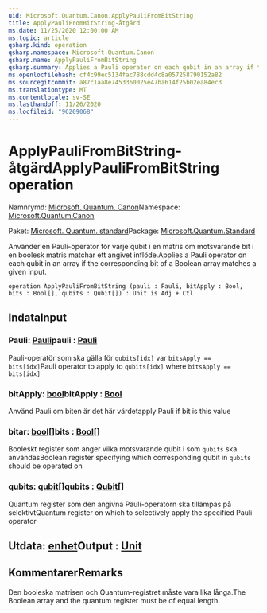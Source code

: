 ```yaml
---
uid: Microsoft.Quantum.Canon.ApplyPauliFromBitString
title: ApplyPauliFromBitString-åtgärd
ms.date: 11/25/2020 12:00:00 AM
ms.topic: article
qsharp.kind: operation
qsharp.namespace: Microsoft.Quantum.Canon
qsharp.name: ApplyPauliFromBitString
qsharp.summary: Applies a Pauli operator on each qubit in an array if the corresponding bit of a Boolean array matches a given input.
ms.openlocfilehash: cf4c99ec5134fac788cdd4c8a057258790152a82
ms.sourcegitcommit: a87c1aa8e7453360025e47ba614f25b02ea84ec3
ms.translationtype: MT
ms.contentlocale: sv-SE
ms.lasthandoff: 11/26/2020
ms.locfileid: "96209068"
---
```

# <a name="applypaulifrombitstring-operation"></a><span data-ttu-id="72a5b-102">ApplyPauliFromBitString-åtgärd</span><span class="sxs-lookup"><span data-stu-id="72a5b-102">ApplyPauliFromBitString operation</span></span>

<span data-ttu-id="72a5b-103">Namnrymd: [Microsoft. Quantum. Canon](xref:Microsoft.Quantum.Canon)</span><span class="sxs-lookup"><span data-stu-id="72a5b-103">Namespace: [Microsoft.Quantum.Canon](xref:Microsoft.Quantum.Canon)</span></span>

<span data-ttu-id="72a5b-104">Paket: [Microsoft. Quantum. standard](https://nuget.org/packages/Microsoft.Quantum.Standard)</span><span class="sxs-lookup"><span data-stu-id="72a5b-104">Package: [Microsoft.Quantum.Standard](https://nuget.org/packages/Microsoft.Quantum.Standard)</span></span>


<span data-ttu-id="72a5b-105">Använder en Pauli-operator för varje qubit i en matris om motsvarande bit i en boolesk matris matchar ett angivet inflöde.</span><span class="sxs-lookup"><span data-stu-id="72a5b-105">Applies a Pauli operator on each qubit in an array if the corresponding bit of a Boolean array matches a given input.</span></span>

```qsharp
operation ApplyPauliFromBitString (pauli : Pauli, bitApply : Bool, bits : Bool[], qubits : Qubit[]) : Unit is Adj + Ctl
```


## <a name="input"></a><span data-ttu-id="72a5b-106">Indata</span><span class="sxs-lookup"><span data-stu-id="72a5b-106">Input</span></span>

### <a name="pauli--pauli"></a><span data-ttu-id="72a5b-107">Pauli: [Pauli](xref:microsoft.quantum.lang-ref.pauli)</span><span class="sxs-lookup"><span data-stu-id="72a5b-107">pauli : [Pauli](xref:microsoft.quantum.lang-ref.pauli)</span></span>

<span data-ttu-id="72a5b-108">Pauli-operatör som ska gälla för `qubits[idx]` var `bitsApply == bits[idx]`</span><span class="sxs-lookup"><span data-stu-id="72a5b-108">Pauli operator to apply to `qubits[idx]` where `bitsApply == bits[idx]`</span></span>


### <a name="bitapply--bool"></a><span data-ttu-id="72a5b-109">bitApply: [bool](xref:microsoft.quantum.lang-ref.bool)</span><span class="sxs-lookup"><span data-stu-id="72a5b-109">bitApply : [Bool](xref:microsoft.quantum.lang-ref.bool)</span></span>

<span data-ttu-id="72a5b-110">Använd Pauli om biten är det här värdet</span><span class="sxs-lookup"><span data-stu-id="72a5b-110">apply Pauli if bit is this value</span></span>


### <a name="bits--bool"></a><span data-ttu-id="72a5b-111">bitar: [bool](xref:microsoft.quantum.lang-ref.bool)[]</span><span class="sxs-lookup"><span data-stu-id="72a5b-111">bits : [Bool](xref:microsoft.quantum.lang-ref.bool)[]</span></span>

<span data-ttu-id="72a5b-112">Booleskt register som anger vilka motsvarande qubit i som `qubits` ska användas</span><span class="sxs-lookup"><span data-stu-id="72a5b-112">Boolean register specifying which corresponding qubit in `qubits` should be operated on</span></span>


### <a name="qubits--qubit"></a><span data-ttu-id="72a5b-113">qubits: [qubit](xref:microsoft.quantum.lang-ref.qubit)[]</span><span class="sxs-lookup"><span data-stu-id="72a5b-113">qubits : [Qubit](xref:microsoft.quantum.lang-ref.qubit)[]</span></span>

<span data-ttu-id="72a5b-114">Quantum register som den angivna Pauli-operatorn ska tillämpas på selektivt</span><span class="sxs-lookup"><span data-stu-id="72a5b-114">Quantum register on which to selectively apply the specified Pauli operator</span></span>



## <a name="output--unit"></a><span data-ttu-id="72a5b-115">Utdata: [enhet](xref:microsoft.quantum.lang-ref.unit)</span><span class="sxs-lookup"><span data-stu-id="72a5b-115">Output : [Unit](xref:microsoft.quantum.lang-ref.unit)</span></span>



## <a name="remarks"></a><span data-ttu-id="72a5b-116">Kommentarer</span><span class="sxs-lookup"><span data-stu-id="72a5b-116">Remarks</span></span>

<span data-ttu-id="72a5b-117">Den booleska matrisen och Quantum-registret måste vara lika långa.</span><span class="sxs-lookup"><span data-stu-id="72a5b-117">The Boolean array and the quantum register must be of equal length.</span></span>